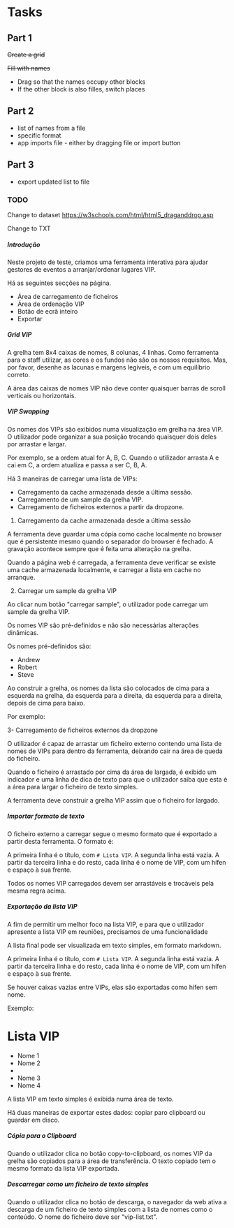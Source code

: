 # Tasks

## Part 1

~~Create a grid~~

~~Fill with names~~

- Drag so that the names occupy other blocks
- If the other block is also filles, switch places

## Part 2

- list of names from a file
- specific format
- app imports file - either by dragging file or import button

## Part 3

- export updated list to file

### TODO

Change to dataset
https://w3schools.com/html/html5_draganddrop.asp

Change to TXT

##### Introdução

Neste projeto de teste, criamos uma ferramenta interativa para ajudar gestores de eventos a arranjar/ordenar lugares VIP.

Há as seguintes secções na página.

- Área de carregamento de ficheiros
- Área de ordenação VIP
- Botão de ecrã inteiro
- Exportar

##### Grid VIP

A grelha tem 8x4 caixas de nomes, 8 colunas, 4 linhas. Como ferramenta para o staff utilizar, as cores e os fundos não são os nossos requisitos. Mas, por favor, desenhe as lacunas e margens legíveis, e com um equilíbrio correto.

A área das caixas de nomes VIP não deve conter quaisquer barras de scroll verticais ou horizontais.

##### VIP Swapping

Os nomes dos VIPs são exibidos numa visualização em grelha na área VIP. O utilizador pode organizar a sua posição trocando quaisquer dois deles por arrastar e largar.

Por exemplo, se a ordem atual for A, B, C. Quando o utilizador arrasta A e cai em C, a ordem atualiza e passa a ser C, B, A.

Há 3 maneiras de carregar uma lista de VIPs:

- Carregamento da cache armazenada desde a última sessão.
- Carregamento de um sample da grelha VIP.
- Carregamento de ficheiros externos a partir da dropzone.

1. Carregamento da cache armazenada desde a última sessão

A ferramenta deve guardar uma cópia como cache localmente no browser que é persistente mesmo quando o separador do browser é fechado. A gravação acontece sempre que é feita uma alteração na grelha.

Quando a página web é carregada, a ferramenta deve verificar se existe uma cache armazenada localmente, e carregar a lista em cache no arranque.

2. Carregar um sample da grelha VIP

Ao clicar num botão "carregar sample", o utilizador pode carregar um sample da grelha VIP.

Os nomes VIP são pré-definidos e não são necessárias alterações dinâmicas.

Os nomes pré-definidos são:

- Andrew
- Robert
- Steve

Ao construir a grelha, os nomes da lista são colocados de cima para a esquerda na grelha, da esquerda para a direita, da esquerda para a direita, depois de cima para baixo.

Por exemplo:

3- Carregamento de ficheiros externos da dropzone

O utilizador é capaz de arrastar um ficheiro externo contendo uma lista de nomes de VIPs para dentro da ferramenta, deixando cair na área de queda do ficheiro.

Quando o ficheiro é arrastado por cima da área de largada, é exibido um indicador e uma linha de dica de texto para que o utilizador saiba que esta é a área para largar o ficheiro de texto simples.

A ferramenta deve construir a grelha VIP assim que o ficheiro for largado.

##### Importar formato de texto

O ficheiro externo a carregar segue o mesmo formato que é exportado a partir desta ferramenta. O formato é:

A primeira linha é o título, com `# Lista VIP`.
A segunda linha está vazia.
A partir da terceira linha e do resto, cada linha é o nome de VIP, com um hífen e espaço à sua frente.

Todos os nomes VIP carregados devem ser arrastáveis ​​e trocáveis ​​pela mesma regra acima.

##### Exportação da lista VIP

A fim de permitir um melhor foco na lista VIP, e para que o utilizador apresente a lista VIP em reuniões, precisamos de uma funcionalidade

A lista final pode ser visualizada em texto simples, em formato markdown.

A primeira linha é o título, com `# Lista VIP`.
A segunda linha está vazia.
A partir da terceira linha e do resto,
cada linha é o nome de VIP, com um hífen e espaço à sua frente.

Se houver caixas vazias entre VIPs, elas são exportadas como hífen sem nome.

Exemplo:

# Lista VIP

- Nome 1
- Nome 2
-
- Nome 3
- Nome 4

A lista VIP em texto simples é exibida numa área de texto.

Há duas maneiras de exportar estes dados: copiar paro clipboard ou guardar em disco.

##### Cópia para o Clipboard

Quando o utilizador clica no botão copy-to-clipboard, os nomes VIP da grelha são copiados para a área de transferência. O texto copiado tem o mesmo formato da lista VIP exportada.

##### Descarregar como um ficheiro de texto simples

Quando o utilizador clica no botão de descarga, o navegador da web ativa a descarga de um ficheiro de texto simples com a lista de nomes como o conteúdo. O nome do ficheiro deve ser "vip-list.txt".
